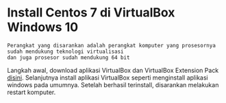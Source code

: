# Install Centos 7 di VirtualBox Windows 10
```
Perangkat yang disarankan adalah perangkat komputer yang prosesornya sudah mendukung teknologi virtualisasi
dan juga prosesor sudah mendukung 64 bit
```
Langkah awal, download aplikasi VirtualBox dan VirtualBox Extension Pack <a href="https://www.virtualbox.org/wiki/Downloads" target="_blank">disini</a>.
Selanjutnya install aplikasi VirtualBox seperti menginstall aplikasi windows pada umumnya.
Setelah berhasil terinstall, disarankan melakukan restart komputer.